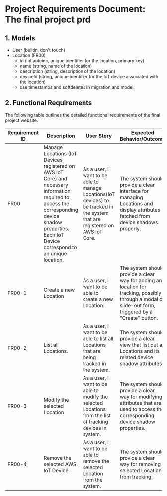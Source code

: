 # **Project Requirements Document: The final project prd**


## 1. Models
- User (builtin, don't touch)
- Location (FR00)
  - id (int autoinc, unique identifier for the location, primary key)
  - name (string, name of the location)
  - description (string, description of the location)
  - deviceId (string, unique identifier for the IoT device associated with the location)
  - use timestamps and softdeletes in migration and model.

## 2. Functional Requirements
The following table outlines the detailed functional requirements of the final project website.

| Requirement ID | Description               | User Story                                                                                       | Expected Behavior/Outcome                                                                                                     |
|-----------------|---------------------------|--------------------------------------------------------------------------------------------------|-----------------------------------------------------------------------------------------------------------------------------|
| FR00          | Manage Locations (IoT Devices registered on AWS IoT Core) and necessary information required to access the corresponding device shadow properties. Each IoT Device correspond to an unique location.   | As a user, I want to be able to manage Locations(IoT devices) to be tracked in the system that are registered on AWS IoT Core.              | The system should provide a clear interface for managing Locations and display attributes fetched from device shadows properly. |
| FR00-1          | Create a new Location   | As a user, I want to be able to create a new Location.              | The system should provide a clear way for adding an location for tracking, possibly through a modal or slide-out form, triggered by a "Create" button. |
| FR00-2          | List all Locations.   | As a user, I want to be able to list all Locations that are being tracked in the system.              | The system should provide a clear view that list out all Locations and its related device shadow attributes. |
| FR00-3          | Modify the selected Location  | As a user, I want to be able to modify the selected Locations from the list of tracking devices in system.              | The system should provide a clear way for modifying attributes that are used to access the corresponding device shadow properties.|
| FR00-4          | Remove the selected AWS IoT Device   | As a user, I want to be able to remove the selected Location from the system.              | The system should provide a clear way for removing a selected Location from tracking.|
